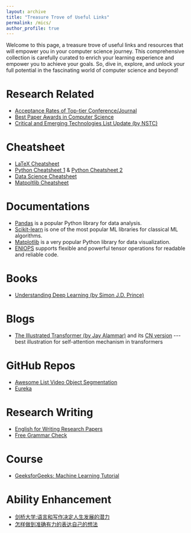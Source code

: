 ```yaml
---
layout: archive
title: "Treasure Trove of Useful Links"
permalink: /mics/
author_profile: true
---
```


Welcome to this page, a treasure trove of useful links and resources that will empower you in your computer science journey. This comprehensive collection is carefully curated to enrich your learning experience and empower you to achieve your goals. So, dive in, explore, and unlock your full potential in the fascinating world of computer science and beyond!


Research Related
======
- [Acceptance Rates of Top-tier Conference/Journal](https://dengpingfan.github.io/pages/Accept.html)
- [Best Paper Awards in Computer Science](https://jeffhuang.com/best_paper_awards/)
- [Critical and Emerging Technologies List Update (by NSTC)](https://www.whitehouse.gov/wp-content/uploads/2022/02/02-2022-Critical-and-Emerging-Technologies-List-Update.pdf)


Cheatsheet
======
- [LaTeX Cheatsheet](https://users.dickinson.edu/~richesod/latex/latexcheatsheet.pdf)
- [Python Cheatsheet 1](https://perso.limsi.fr/pointal/_media/python:cours:mementopython3-english.pdf) & [Python Cheatsheet 2](https://blog.finxter.com/wp-content/uploads/2020/07/Finxter_WorldsMostDensePythonCheatSheet.pdf)
- [Data Science Cheatsheet](https://www.utc.fr/~jlaforet/Suppl/python-cheatsheets.pdf)
- [Matpoltlib Cheatsheet](https://matplotlib.org/cheatsheets/)


Documentations
======
- [Pandas](https://pandas.pydata.org/docs/) is a popular Python library for data analysis.
- [Scikit-learn](https://scikit-learn.org/dev/getting_started.html) is one of the most popular ML libraries for classical ML algorithms.
- [Matplotlib](https://matplotlib.org/stable/index.html) is a very popular Python library for data visualization.
- [ENIOPS](https://einops.rocks) supports flexible and powerful tensor operations for readable and reliable code.


Books
======
- [Understanding Deep Learning (by Simon J.D. Prince)](https://udlbook.github.io/udlbook/)


Blogs
======
- [The Illustrated Transformer (by Jay Alammar)](http://jalammar.github.io/illustrated-transformer/) and its [CN version](https://zhuanlan.zhihu.com/p/48508221) --- best illustration for self-attention mechanism in transformers


GitHub Repos
======
- [Awesome List Video Object Segmentation](https://github.com/suhwan-cho/awesome-video-object-segmentation)
- [Eureka](https://github.com/MrGiovanni/Eureka)


Research Writing
======
- [English for Writing Research Papers](https://link.springer.com/book/10.1007/978-3-319-26094-5)
- [Free Grammar Check](https://www.aje.com/grammar-check/?utm_source=Website&utm_medium=Springer&utm_campaign=SNAS+Referrals+2022+GC&utm_id=Grammar+Check)

Course
======
- [GeeksforGeeks: Machine Learning Tutorial](https://www.geeksforgeeks.org/machine-learning/)


Ability Enhancement
======
- [剑桥大学:语言和写作决定人生发展的潜力](https://www.isee-ai.cn/~zhwshi/writing.pdf)
- [怎样做到准确有力的表达自己的想法](https://zhuanlan.zhihu.com/p/103430659)